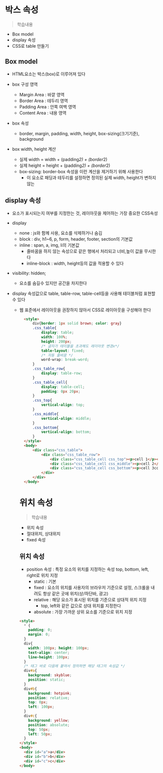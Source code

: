 # 박스 속성
> 학습내용
- Box model
- display 속성
- CSS로 table 만들기

## Box model
- HTML요소는 박스(box)로 이루어져 있다
- box 구성 영역
  - Margin Area : 바깥 영역
  - Border Area : 테두리 영역
  - Padding Area : 안쪽 여백 영역
  - Content Area : 내용 영역

- box 속성
  - border, margin, padding, width, height, box-sizing(크기기준), background

- box width, height 계산
  - 실제 width = width + (padding*2) + (border*2)
  - 실제 height = height + (padding*2) + (border*2)
  - box-sizing: border-box 속성을 이런 계산을 제거하기 위해 사용한다
    - 이 요소로 패딩과 테두리를 설정하면 정의된 실제 width, height가 변하지 않는
    
## display 속성
- 요소가 표시되는지 여부를 지정한는 것, 레이아웃을 제어하는 가장 중요한 CSS속성
- display
  - none : js와 함께 사용, 요소를 삭제하거나 숨김
  - block : div, h1~6, p, form, header, footer, section의 기본값
  - inline : span, a, img, li의 기본값
      - 줄바꿈을 하지 않는 속성으로 같은 행에서 처리되고 너비,높이 값을 무시한다
      - inline-block : width, height등의 값을 적용할 수 있다
- visibility: hidden;
  - 요소를 숨길수 있지만 공간을 차지한다

- display 속성값으로 table, table-row, table-cell등을 사용해 테이블처럼 표현할 수 있다
  - 웹 표준에서 <table> 레이아웃을 권장하지 않아서 CSS로 레이아웃을 구성해야 한다
  ```html
    <style>
        div{border: 1px solid brown; color: gray}
        .css_table{
            display: table;
            width: 100%;
            height: 200px;
            /* 글자가 테이블을 초과해도 레이아웃 변경x*/
            table-layout: fixed;
            /* 자동 줄바꿈 */
            word-wrap: break-word;
        }
        .css_table_row{
            display: table-row;
        }
        .css_table_cell{
            display: table-cell;
            padding: 0px 20px;
        }
        .css_top{
            vertical-align: top;
        }
        .css_middle{
            vertical-align: middle;
        }
        .css_bottom{
            vertical-align: bottom;
        }
    </style>
    <body>
        <div class="css_table">
            <div class="css_table_row">
                <div class="css_table_cell css_top"><p>cell 1</p></div>
                <div class="css_table_cell css_middle"><p>cell 2</p></div>
                <div class="css_table_cell css_bottom"><p>cell 3cccccccccccccccccccccccccccc</p></div>
            </div>
        </div>
    </body>
  ```


# 위치 속성
> 학습내용
- 위치 속성
- 절대위치, 상대위치
- fixed 속성

## 위치 속성
- position 속성 : 특정 요소의 위치를 지정하는 속성 top, bottom, left, right로 위치 지정
  - static : 기본
  - fixed : 요소의 위치를 사용자의 브라우저 기준으로 설정, 스크롤을 내려도 항상 같은 곳에 위치(상/하단바, 광고)
  - relative : 해당 요소가 표시된 위치를 기준으로 상대적 위치 지정
    - top, left와 같은 값으로 상대 위치를 지정한다
  - absolute : 가장 가까운 상위 요소를 기준으로 위치 지정
    
```html
<style>
  * {
    padding: 0;
    margin: 0;
  }
  div{
    width: 100px; height: 100px;
    text-align: center;
    line-height: 100px;
  }
  /* 태그 바로 다음에 붙여서 정의하면 해당 태그의 속성값 */
  div#a{
    background: skyblue;
    position: static;
  }
  div#b{
    background: hotpink;
    position: relative;
    top: 0px;
    left: 100px;
  }
  div#c{
    background: yellow;
    position: absolute;
    top: 50px;
    left: 50px;
  }
</style>
<body>
  <div id="a">a</div>
  <div id="b">b</div>
  <div id="c">c</div>
</body>
```
